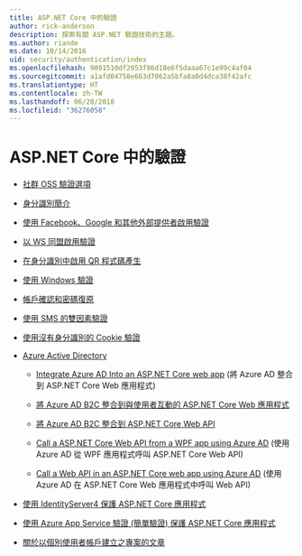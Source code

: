 ```yaml
---
title: ASP.NET Core 中的驗證
author: rick-anderson
description: 探索有關 ASP.NET 驗證技術的主題。
ms.author: riande
ms.date: 10/14/2016
uid: security/authentication/index
ms.openlocfilehash: 9091510df2953f86d18e6f5daaa67c1e99c4af04
ms.sourcegitcommit: a1afd04758e663d7062a5bfa8a0d4dca38f42afc
ms.translationtype: HT
ms.contentlocale: zh-TW
ms.lasthandoff: 06/20/2018
ms.locfileid: "36276058"
---
```

# <a name="authentication-in-aspnet-core"></a>ASP.NET Core 中的驗證

* [社群 OSS 驗證選項](xref:security/authentication/community)

* [身分識別簡介](xref:security/authentication/identity)

* [使用 Facebook、Google 和其他外部提供者啟用驗證](xref:security/authentication/social/index)

* [以 WS 同盟啟用驗證](xref:security/authentication/ws-federation)

* [在身分識別中啟用 QR 程式碼產生](xref:security/authentication/identity-enable-qrcodes)

* [使用 Windows 驗證](xref:security/authentication/windowsauth)

* [帳戶確認和密碼復原](xref:security/authentication/accconfirm)

* [使用 SMS 的雙因素驗證](xref:security/authentication/2fa)

* [使用沒有身分識別的 Cookie 驗證](xref:security/authentication/cookie)

* [Azure Active Directory](xref:security/authentication/azure-active-directory/index)

  * [Integrate Azure AD Into an ASP.NET Core web app](https://azure.microsoft.com/documentation/samples/active-directory-dotnet-webapp-openidconnect-aspnetcore/) (將 Azure AD 整合到 ASP.NET Core Web 應用程式)

  * [將 Azure AD B2C 整合到與使用者互動的 ASP.NET Core Web 應用程式](xref:security/authentication/azure-ad-b2c)

  * [將 Azure AD B2C 整合到 ASP.NET Core Web API](xref:security/authentication/azure-ad-b2c-webapi)

  * [Call a ASP.NET Core Web API from a WPF app using Azure AD](https://azure.microsoft.com/documentation/samples/active-directory-dotnet-native-aspnetcore/) (使用 Azure AD 從 WPF 應用程式呼叫 ASP.NET Core Web API)

  * [Call a Web API in an ASP.NET Core web app using Azure AD](https://azure.microsoft.com/documentation/samples/active-directory-dotnet-webapp-webapi-openidconnect-aspnetcore/) (使用 Azure AD 在 ASP.NET Core Web 應用程式中呼叫 Web API)

* [使用 IdentityServer4 保護 ASP.NET Core 應用程式](http://docs.identityserver.io/en/release/)

* [使用 Azure App Service 驗證 (簡單驗證) 保護 ASP.NET Core 應用程式](/azure/app-service/app-service-authentication-overview)

* [關於以個別使用者帳戶建立之專案的文章](xref:security/authentication/individual)
